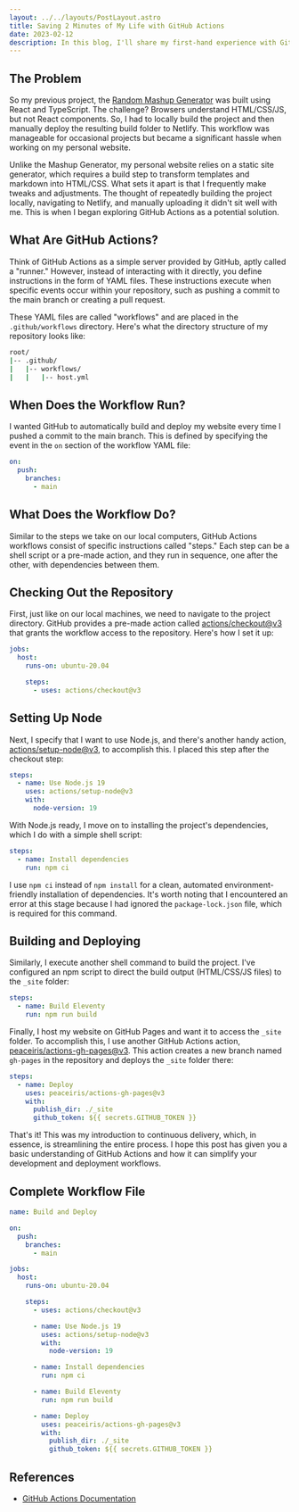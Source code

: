 ```yaml
---
layout: ../../layouts/PostLayout.astro
title: Saving 2 Minutes of My Life with GitHub Actions
date: 2023-02-12
description: In this blog, I'll share my first-hand experience with GitHub Actions, illustrating how it streamlined my development workflow. I'll walk you through its core concepts, integration into project structures, and how it solved a critical problem for me personally.
---
```


## The Problem

So my previous project, the [Random Mashup Generator](https://randommashupgenerator.netlify.app/) was built using React and TypeScript. The challenge? Browsers understand HTML/CSS/JS, but not React components. So, I had to locally build the project and then manually deploy the resulting build folder to Netlify. This workflow was manageable for occasional projects but became a significant hassle when working on my personal website.

Unlike the Mashup Generator, my personal website relies on a static site generator, which requires a build step to transform templates and markdown into HTML/CSS. What sets it apart is that I frequently make tweaks and adjustments. The thought of repeatedly building the project locally, navigating to Netlify, and manually uploading it didn't sit well with me. This is when I began exploring GitHub Actions as a potential solution.

## What Are GitHub Actions?

Think of GitHub Actions as a simple server provided by GitHub, aptly called a "runner." However, instead of interacting with it directly, you define instructions in the form of YAML files. These instructions execute when specific events occur within your repository, such as pushing a commit to the main branch or creating a pull request.

These YAML files are called "workflows" and are placed in the `.github/workflows` directory. Here's what the directory structure of my repository looks like:

```bash
root/
|-- .github/
|   |-- workflows/
|   |   |-- host.yml
```

## When Does the Workflow Run?

I wanted GitHub to automatically build and deploy my website every time I pushed a commit to the main branch. This is defined by specifying the event in the `on` section of the workflow YAML file:

```yaml
on:
  push:
    branches:
      - main
```

## What Does the Workflow Do?

Similar to the steps we take on our local computers, GitHub Actions workflows consist of specific instructions called "steps." Each step can be a shell script or a pre-made action, and they run in sequence, one after the other, with dependencies between them.

## Checking Out the Repository

First, just like on our local machines, we need to navigate to the project directory. GitHub provides a pre-made action called [actions/checkout@v3](https://github.com/actions/checkout) that grants the workflow access to the repository. Here's how I set it up:

```yaml
jobs:
  host:
    runs-on: ubuntu-20.04

    steps:
      - uses: actions/checkout@v3
```

## Setting Up Node

Next, I specify that I want to use Node.js, and there's another handy action, [actions/setup-node@v3](https://github.com/actions/setup-node), to accomplish this. I placed this step after the checkout step:

```yaml
steps:
  - name: Use Node.js 19
    uses: actions/setup-node@v3
    with:
      node-version: 19
```

With Node.js ready, I move on to installing the project's dependencies, which I do with a simple shell script:

```yaml
steps:
  - name: Install dependencies
    run: npm ci
```

I use `npm ci` instead of `npm install` for a clean, automated environment-friendly installation of dependencies. It's worth noting that I encountered an error at this stage because I had ignored the `package-lock.json` file, which is required for this command.

## Building and Deploying
Similarly, I execute another shell command to build the project. I've configured an npm script to direct the build output (HTML/CSS/JS files) to the `_site` folder:

```yaml
steps:
  - name: Build Eleventy
    run: npm run build
```

Finally, I host my website on GitHub Pages and want it to access the `_site` folder. To accomplish this, I use another GitHub Actions action, [peaceiris/actions-gh-pages@v3](https://github.com/peaceiris/actions-gh-pages/). This action creates a new branch named `gh-pages` in the repository and deploys the `_site` folder there:

```yaml
steps:
  - name: Deploy
    uses: peaceiris/actions-gh-pages@v3
    with:
      publish_dir: ./_site
      github_token: ${{ secrets.GITHUB_TOKEN }}
```

That's it! This was my introduction to continuous delivery, which, in essence, is streamlining the entire process. I hope this post has given you a basic understanding of GitHub Actions and how it can simplify your development and deployment workflows.

## Complete Workflow File

```yaml
name: Build and Deploy

on:
  push:
    branches:
      - main

jobs:
  host:
    runs-on: ubuntu-20.04

    steps:
      - uses: actions/checkout@v3

      - name: Use Node.js 19
        uses: actions/setup-node@v3
        with:
          node-version: 19

      - name: Install dependencies
        run: npm ci

      - name: Build Eleventy
        run: npm run build

      - name: Deploy
        uses: peaceiris/actions-gh-pages@v3
        with:
          publish_dir: ./_site
          github_token: ${{ secrets.GITHUB_TOKEN }}
```

## References

- [GitHub Actions Documentation](https://docs.github.com/en/actions/learn-github-actions/understanding-github-actions)